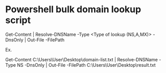 <h1>Powershell bulk domain lookup script</h1>

Get-Content <path of domain list> | Resolve-DNSName -Type <Type of lookup (NS,A,MX)> -DnsOnly | Out-File -FilePath <path of where you want the results saved>

Ex. 

Get-Content C:\Users\User\Desktop\domain-list.txt | Resolve-DNSName -Type NS -DnsOnly | Out-File -FilePath C:\Users\User\Desktop\result.txt



